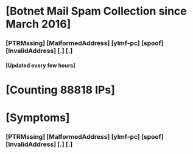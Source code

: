 # [Botnet Mail Spam Collection since March 2016]
### [PTRMssing] [MalformedAddress] [ylmf-pc] [spoof] [InvalidAddress] [.] [.]
#### [Updated every few hours]

# [Counting 88818 IPs]

# [Symptoms] 
###   [PTRMssing] [MalformedAddress] [ylmf-pc] [spoof] [InvalidAddress] [.] [.]
